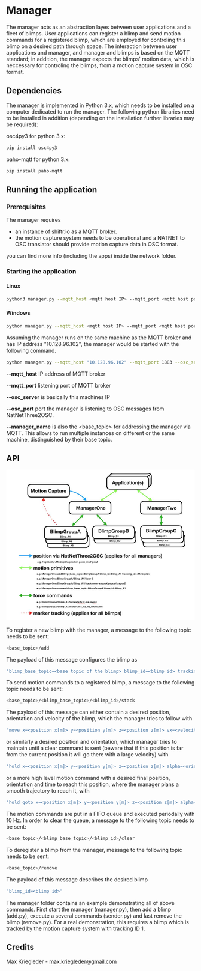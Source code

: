 # Manager

The manager acts as an abstraction layes between user applications and a fleet of blimps. User applications can register a blimp and send motion commands for a registered blimp, which are employed for controling this blimp on a desired path through space. The interaction between user applications and manager, and manager and blimps is based on the MQTT standard; in addition, the manager expects the blimps' motion data, which is neccessary for controling the blimps, from a motion capture system in OSC format.

## Dependencies

The manager is implemented in Python 3.x, which needs to be installed on a computer dedicated to run the manager. The following python libraries need to be installed in addition (depending on the installation further libraries may be required):

osc4py3 for python 3.x:
```bash
pip install osc4py3
```

paho-mqtt for python 3.x:
```bash
pip install paho-mqtt
```
## Running the application
### Prerequisites
The manager requires
* an instance of shiftr.io as a MQTT broker.
* the motion capture system needs to be operational and a NATNET to OSC translator should provide motion capture data in OSC format.

you can find more info (including the apps) inside the network folder.

### Starting the application
#### Linux
```bash
python3 manager.py --mqtt_host <mqtt host IP> --mqtt_port <mqtt host port> --osc_server <osc receiving IP> --osc_port <osc receiving port> --base_topic <mqtt base topic>
```
#### Windows
```bash
python manager.py --mqtt_host <mqtt host IP> --mqtt_port <mqtt host port> --osc_server <osc receiving IP> --osc_port <osc receiving port> --base_topic <mqtt base topic>
```
Assuming the manager runs on the same machine as the MQTT broker and has IP address "10.128.96.102", the manager would be started with the following command.

```bash
python manager.py --mqtt_host "10.128.96.102" --mqtt_port 1883 --osc_server "10.128.96.102" --osc_port 1880 --manager_name "manager"
```
**--mqtt_host** IP address of MQTT broker

**--mqtt_port** listening port of MQTT broker

**--osc_server** is basically this machines IP

**--osc_port** port the manager is listening to OSC messages from NatNetThree2OSC.

**--manager_name** is also the <base_topic> for addressing the manager via MQTT. This allows to run multiple instances on different or the same machine, distinguished by their base topic.

## API

![alt text](../assets/pix/manager/NetworkProtocolDetails.jpg)

To register a new blimp with the manager, a message to the following topic needs to be sent:
```bash
<base_topic>/add
```
The payload of this message configures the blimp as
```bash
"blimp_base_topic=<base topic of the blimp> blimp_id=<blimp id> tracking_id=<tracking id as per the motion capture system>"
```
To send motion commands to a registered blimp, a message to the following topic needs to be sent:
```bash
<base_topic>/<blimp_base_topic>/<blimp_id>/stack
```
The payload of this message can either contain a desired position, orientation and velocity of the blimp, which the manager tries to follow with
```bash
"move x=<position x[m]> y=<position y[m]> z=<position z[m]> vx=<velocity x[m/s]> vy=\velocity y[m/s]> vz=<velocity z[m/s]> alpha=<orientation [rad]>"
```
or similarly a desired position and orientation, which manager tries to maintain until a clear command is sent (beware that if this position is far from the current position it will go there with a large velocity) with
```bash
"hold x=<position x[m]> y=<position y[m]> z=<position z[m]> alpha=<orientation [rad]>"
```
or a more high level motion command with a desired final position, orientation and time to reach this position, where the manager plans a smooth trajectory to reach it, with
```bash
"hold goto x=<position x[m]> y=<position y[m]> z=<position z[m]> alpha=<orientation [rad]> t=<time [s]>"
```
The motion commands are put in a FIFO queue and executed periodally with 10 Hz. In order to clear the queue, a message to the following topic needs to be sent:
```bash
<base_topic>/<blimp_base_topic>/<blimp_id>/clear
```
To deregister a blimp from the manager, message to the following topic needs to be sent:
```bash
<base_topic>/remove
```
The payload of this message describes the desired blimp
```bash
"blimp_id=<blimp id>"
```
The manager folder contains an example demonstrating all of above commands. First start the manager (manager.py), then add a blimp (add.py), execute a several commands (sender.py) and last remove the blimp (remove.py). For a real demonstration, this requires a blimp which is tracked by the motion capture system with tracking ID 1.
## Credits
Max Kriegleder - max.kriegleder@gmail.com
